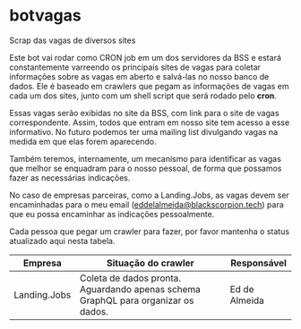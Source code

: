 # botvagas
Scrap das vagas de diversos sites

Este bot vai rodar como CRON job em um dos servidores da BSS e estará constantemente varreendo os principais sites de vagas para coletar informações sobre as vagas em aberto e salvá-las no nosso banco de dados. Ele é baseado em crawlers que pegam as informações de vagas em cada um dos sites, junto com um shell script que será rodado pelo **cron**.

Essas vagas serão exibidas no site da BSS, com link para o site de vagas correspondente. Assim, todos que entram em nosso site tem acesso a esse informativo. No futuro podemos ter uma mailing list divulgando vagas na medida em que elas forem aparecendo.

Também teremos, internamente, um mecanismo para identificar as vagas que melhor se enquadram para o nosso pessoal, de forma que possamos fazer as necessárias indicações.

No caso de empresas parceiras, como a Landing.Jobs, as vagas devem ser encaminhadas para o meu email (eddelalmeida@blackscorpion.tech) para que eu possa encaminhar as indicações pessoalmente.

Cada pessoa que pegar um crawler para fazer, por favor mantenha o status atualizado aqui nesta tabela.

| Empresa | Situação do crawler | Responsável |
|---|---|---|
| Landing.Jobs | Coleta de dados pronta. Aguardando apenas schema GraphQL para organizar os dados. | Ed de Almeida |

